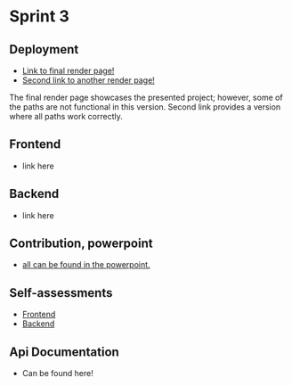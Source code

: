 # Sprint 3

## Deployment
- [Link to final render page!](https://bookhive-fukw.onrender.com)
- [Second link to another render page!](https://libraryapp-5ifw.onrender.com)

The final render page showcases the presented project; however, some of the paths are not functional in this version. Second link provides a version where all paths work correctly.

## Frontend
- link here

## Backend
- link here

## Contribution, powerpoint
- [all can be found in the powerpoint.](https://github.com/silpps/LibraryApp/blob/main/SPRINT_3.pdf)

## Self-assessments 

- [Frontend](https://github.com/silpps/LibraryApp/blob/main/fe_assessment.md)
- [Backend](https://github.com/silpps/LibraryApp/blob/main/be_assessment.md) 

## Api Documentation

- Can be found here!
